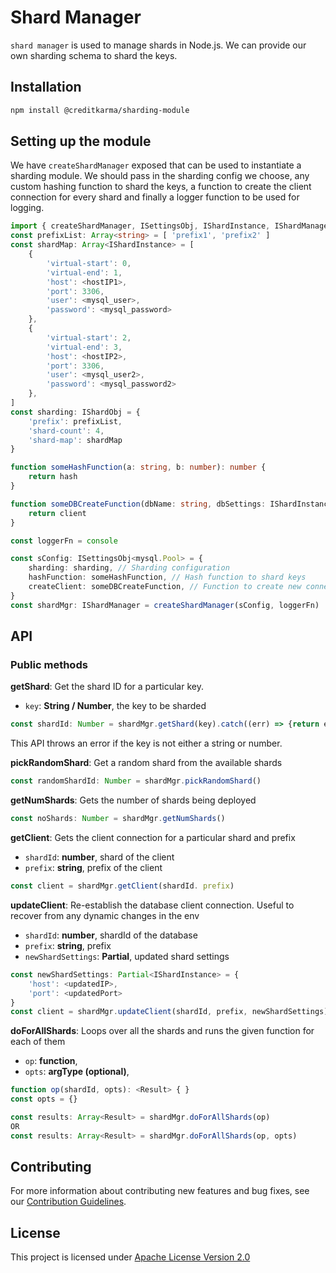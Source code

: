 # Shard Manager

`shard manager` is used to manage shards in Node.js. We can provide our own sharding schema to shard the keys.

## Installation

``` bash
npm install @creditkarma/sharding-module
```

## Setting up the module

We have `createShardManager` exposed that can be used to instantiate a sharding module. We should pass in the sharding config we choose, any custom hashing function to shard the keys, a function to create the client connection for every shard and finally a logger function to be used for logging.

```typescript
import { createShardManager, ISettingsObj, IShardInstance, IShardManager, IShardObj } from '@creditkarma/sharding-module'
const prefixList: Array<string> = [ 'prefix1', 'prefix2' ]
const shardMap: Array<IShardInstance> = [
    {
        'virtual-start': 0,
        'virtual-end': 1,
        'host': <hostIP1>,
        'port': 3306,
        'user': <mysql_user>,
        'password': <mysql_password>
    },
    {
        'virtual-start': 2,
        'virtual-end': 3,
        'host': <hostIP2>,
        'port': 3306,
        'user': <mysql_user2>,
        'password': <mysql_password2>
    },
]
const sharding: IShardObj = {
    'prefix': prefixList,
    'shard-count': 4,
    'shard-map': shardMap
}

function someHashFunction(a: string, b: number): number {
    return hash
}

function someDBCreateFunction(dbName: string, dbSettings: IShardInstance): Client {
    return client
}

const loggerFn = console

const sConfig: ISettingsObj<mysql.Pool> = {
    sharding: sharding, // Sharding configuration
    hashFunction: someHashFunction, // Hash function to shard keys
    createClient: someDBCreateFunction, // Function to create new connection per shard
}
const shardMgr: IShardManager = createShardManager(sConfig, loggerFn)

```

## API

### Public methods

**getShard**: Get the shard ID for a particular key.

* `key`: **String / Number**, the key to be sharded

```typescript
const shardId: Number = shardMgr.getShard(key).catch((err) => {return err});
```

This API throws an error if the key is not either a string or number.


**pickRandomShard**: Get a random shard from the available shards

```typescript
const randomShardId: Number = shardMgr.pickRandomShard()
```


**getNumShards**: Gets the number of shards being deployed

```typescript
const noShards: Number = shardMgr.getNumShards()
```


**getClient**: Gets the client connection for a particular shard and prefix

* `shardId`: **number**, shard of the client
* `prefix`: **string**, prefix of the client

```typescript
const client = shardMgr.getClient(shardId. prefix)
```


**updateClient**: Re-establish the database client connection. Useful to recover from any dynamic changes in the env

* `shardId`: **number**, shardId of the database
* `prefix`: **string**, prefix
* `newShardSettings`: **Partial<IShardInstance>**, updated shard settings

```typescript
const newShardSettings: Partial<IShardInstance> = {
    'host': <updatedIP>,
    'port': <updatedPort>
}
const client = shardMgr.updateClient(shardId, prefix, newShardSettings)
```


**doForAllShards**: Loops over all the shards and runs the given function for each of them

* `op`: **function**,
* `opts`: **argType (optional)**,

```typescript
function op(shardId, opts): <Result> { }
const opts = {}

const results: Array<Result> = shardMgr.doForAllShards(op)
OR
const results: Array<Result> = shardMgr.doForAllShards(op, opts)
```

## Contributing

For more information about contributing new features and bug fixes, see our [Contribution Guidelines](./CONTRIBUTING.md).

## License

This project is licensed under [Apache License Version 2.0](./LICENSE)
